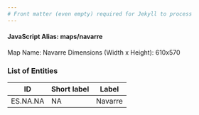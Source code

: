 ```yaml
---
# Front matter (even empty) required for Jekyll to process
---
```


#### JavaScript Alias: maps/navarre

Map Name: Navarre
Dimensions (Width x Height): 610x570





### List of Entities

ID | Short label | Label
---|---|---|
ES.NA.NA | NA | Navarre